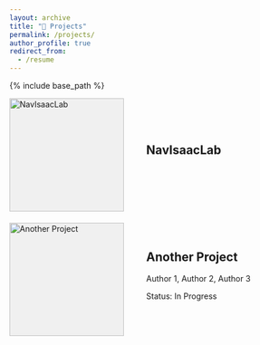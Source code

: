 ```yaml
---
layout: archive
title: "📝 Projects"
permalink: /projects/
author_profile: true
redirect_from:
  - /resume
---
```


{% include base_path %}

<div style="display: flex; flex-wrap: wrap; gap: 20px;">

  <!-- Project 1 -->
  <div style="display: flex; align-items: center; width: 100%; max-width: 800px;">
    <div style="flex: 0 0 40%; height: 200px; background-color: #f0f0f0; margin-right: 20px;">
      <a href="https://broln7.github.io/NavIsaacLab-web/" target="_blank">
        <img src="https://i.imgur.com/CZ29iuP.gif" alt="NavIsaacLab" style="width: 100%; height: 100%;">
      </a>
    </div>
    <div style="flex: 0 0 80%; padding: 20px;">
      <h2 style="margin-top: 0;">NavIsaacLab</h2>
      <!-- <p>Bingyi Xia<sup>1</sup>, <u>Han Bao</u><sup>1</sup>, ..., Yuhan Pang, Guangcheng Chen, Wenjun Xu, Jiankun Wang</p>
      <p>In Preparation</p> -->
    </div>
  </div>

  <!-- Project 2 -->
  <div style="display: flex; align-items: center; width: 100%; max-width: 800px;">
    <div style="flex: 0 0 40%; height: 200px; background-color: #f0f0f0; margin-right: 20px;">
      <a href="https://example.com/another-project" target="_blank">
        <img src="https://i.imgur.com/CZ29iuP.gif" alt="Another Project" style="width: 100%; height: 100%;">
      </a>
    </div>
    <div style="flex: 0 0 60%; padding: 20px;">
      <h2 style="margin-top: 0;">Another Project</h2>
      <p>Author 1, Author 2, Author 3</p>
      <p>Status: In Progress</p>
    </div>
  </div>

</div>